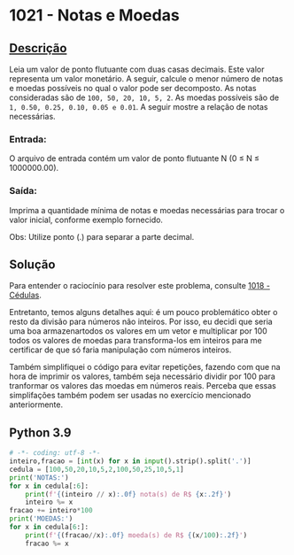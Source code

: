 # 1021 - Notas e Moedas

## [Descrição](https://www.beecrowd.com.br/judge/pt/problems/view/1021)

Leia um valor de ponto flutuante com duas casas decimais. Este valor representa um valor monetário. A seguir, calcule o menor número de notas e moedas possíveis no qual o valor pode ser decomposto. As notas consideradas são de `100, 50, 20, 10, 5, 2`. As moedas possíveis são de `1, 0.50, 0.25, 0.10, 0.05 e 0.01`. A seguir mostre a relação de notas necessárias.

### Entrada:
O arquivo de entrada contém um valor de ponto flutuante N (0 ≤ N ≤ 1000000.00).

### Saída:
Imprima a quantidade mínima de notas e moedas necessárias para trocar o valor inicial, conforme exemplo fornecido.

Obs: Utilize ponto (.) para separar a parte decimal.

## Solução

Para entender o raciocínio para resolver este problema, consulte [1018 - Cédulas](../1018-Cédulas).

Entretanto, temos alguns detalhes aqui: é um pouco problemático obter o resto da divisão para números não inteiros. Por isso, eu decidi que seria uma boa armazenartodos os valores em um vetor e multiplicar por 100 todos os valores de moedas para transforma-los em inteiros para me certificar de que só faria manipulação com números inteiros.

Também simplifiquei o código para evitar repetições, fazendo com que na hora de imprimir os valores, também seja necessário dividir por 100 para tranformar os valores das moedas em números reais. Perceba que essas simplifações também podem ser usadas no exercício mencionado anteriormente.

## Python 3.9

```Python
# -*- coding: utf-8 -*-
inteiro,fracao = [int(x) for x in input().strip().split('.')]
cedula = [100,50,20,10,5,2,100,50,25,10,5,1]
print('NOTAS:')
for x in cedula[:6]:
    print(f'{(inteiro // x):.0f} nota(s) de R$ {x:.2f}')
    inteiro %= x
fracao += inteiro*100
print('MOEDAS:')
for x in cedula[6:]:
    print(f'{(fracao//x):.0f} moeda(s) de R$ {(x/100):.2f}')
    fracao %= x
```


 
